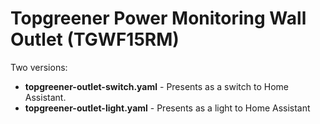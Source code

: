 # Topgreener Power Monitoring Wall Outlet (TGWF15RM)
Two versions:
- **topgreener-outlet-switch.yaml** - Presents as a switch to Home Assistant.
- **topgreener-outlet-light.yaml** - Presents as a light to Home Assistant

